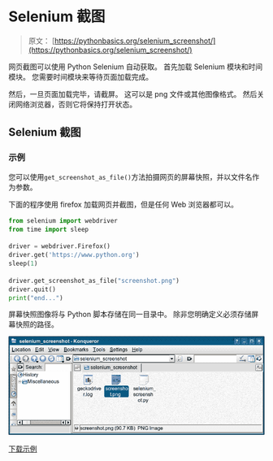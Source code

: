 # Selenium 截图

> 原文： [https://pythonbasics.org/selenium_screenshot/](https://pythonbasics.org/selenium_screenshot/)

网页截图可以使用 Python Selenium 自动获取。 首先加载 Selenium 模块和时间模块。 您需要时间模块来等待页面加载完成。

然后，一旦页面加载完毕，请截屏。 这可以是 png 文件或其他图像格式。 然后关闭网络浏览器，否则它将保持打开状态。





## Selenium 截图

### 示例

您可以使用`get_screenshot_as_file()`方法拍摄网页的屏幕快照，并以文件名作为参数。

下面的程序使用 firefox 加载网页并截图，但是任何 Web 浏览器都可以。

```py
from selenium import webdriver
from time import sleep

driver = webdriver.Firefox()
driver.get('https://www.python.org')
sleep(1)

driver.get_screenshot_as_file("screenshot.png")
driver.quit()
print("end...")

```

屏幕快照图像将与 Python 脚本存储在同一目录中。 除非您明确定义必须存储屏幕快照的路径。

![selenium screenshot](img/1285ee716e5081490276503fda01f306.jpg)

[下载示例](https://gum.co/GjuJxo)
